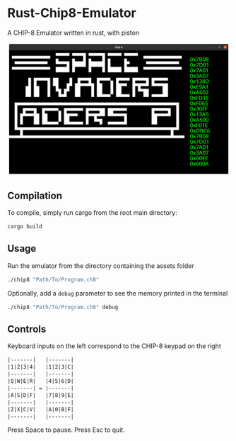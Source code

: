 # Rust-Chip8-Emulator
A CHIP-8 Emulator written in rust, with piston

![Space Invaders Screenshot](https://github.com/emerlgx/Rust-Chip8-Emulator/blob/master/assets/chip8_screenshot.png)

## Compilation
To compile, simply run cargo from the root main directory:
```bash
cargo build
```

## Usage
Run the emulator from the directory containing the assets folder
```bash
./chip8 "Path/To/Program.ch8"
```
Optionally, add a `debug` parameter to see the memory printed in the terminal
```bash
./chip8 "Path/To/Program.ch8" debug
```

## Controls
Keyboard inputs on the left correspond to the CHIP-8 keypad on the right
```
|-------|   |-------|
|1|2|3|4|   |1|2|3|C|
|-------|   |-------|
|Q|W|E|R|   |4|5|6|D|
|-------| = |-------|
|A|S|D|F|   |7|8|9|E|
|-------|   |-------|
|Z|X|C|V|   |A|0|B|F|
|-------|   |-------|
```
Press Space to pause.
Press Esc to quit.
